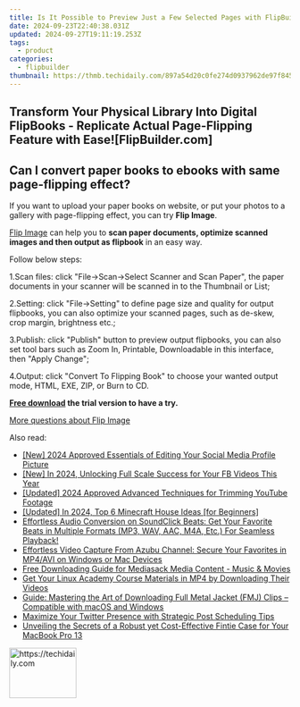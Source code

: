 ```yaml
---
title: Is It Possible to Preview Just a Few Selected Pages with FlipBuilder?
date: 2024-09-23T22:40:38.031Z
updated: 2024-09-27T19:11:19.253Z
tags:
  - product
categories:
  - flipbuilder
thumbnail: https://thmb.techidaily.com/897a54d20c0fe274d0937962de97f84511515ba57539d3344fb75e1f209995c6.png
---
```


## Transform Your Physical Library Into Digital FlipBooks - Replicate Actual Page-Flipping Feature with Ease![FlipBuilder.com]

## Can I convert paper books to ebooks with same page-flipping effect?

If you want to upload your paper books on website, or put your photos to a gallery with page-flipping effect, you can try **Flip Image**. 

[Flip Image](https://tools.techidaily.com/flipbuilder/products/) can help you to **scan paper documents, optimize scanned images and then output as flipbook** in an easy way.

Follow below steps:

1.Scan files: click "File->Scan->Select Scanner and Scan Paper", the paper documents in your scanner will be scanned in to the Thumbnail or List;

2.Setting: click "File->Setting" to define page size and quality for output flipbooks, you can also optimize your scanned pages, such as de-skew, crop margin, brightness etc.;

3.Publish: click "Publish" button to preview output flipbooks, you can also set tool bars such as Zoom In, Printable, Downloadable in this interface, then "Apply Change";

4.Output: click "Convert To Flipping Book" to choose your wanted output mode, HTML, EXE, ZIP, or Burn to CD.

**[Free download](https://tools.techidaily.com/flipbuilder/products/) the trial version to have a try.** 

[More questions about Flip Image](https://tools.techidaily.com/flipbuilder/products/)

<ins class="adsbygoogle"
     style="display:block"
     data-ad-format="autorelaxed"
     data-ad-client="ca-pub-7571918770474297"
     data-ad-slot="1223367746"></ins>

<ins class="adsbygoogle"
     style="display:block"
     data-ad-client="ca-pub-7571918770474297"
     data-ad-slot="8358498916"
     data-ad-format="auto"
     data-full-width-responsive="true"></ins>

<span class="atpl-alsoreadstyle">Also read:</span>
<div><ul>
<li><a href="https://facebook-video-recording.techidaily.com/new-2024-approved-essentials-of-editing-your-social-media-profile-picture/"><u>[New] 2024 Approved Essentials of Editing Your Social Media Profile Picture</u></a></li>
<li><a href="https://facebook-clips.techidaily.com/new-in-2024-unlocking-full-scale-success-for-your-fb-videos-this-year/"><u>[New] In 2024, Unlocking Full Scale Success for Your FB Videos This Year</u></a></li>
<li><a href="https://youtube-data.techidaily.com/ed-2024-approved-advanced-techniques-for-trimming-youtube-footage/"><u>[Updated] 2024 Approved Advanced Techniques for Trimming YouTube Footage</u></a></li>
<li><a href="https://video-capture.techidaily.com/1716042022241-updated-in-2024-top-6-minecraft-house-ideas-for-beginners/"><u>[Updated] In 2024, Top 6 Minecraft House Ideas [for Beginners]</u></a></li>
<li><a href="https://win-special.techidaily.com/effortless-audio-conversion-on-soundclick-beats-get-your-favorite-beats-in-multiple-formats-mp3-wav-aac-m4a-etc-for-seamless-playback/"><u>Effortless Audio Conversion on SoundClick Beats: Get Your Favorite Beats in Multiple Formats (MP3, WAV, AAC, M4A, Etc.) For Seamless Playback!</u></a></li>
<li><a href="https://win-special.techidaily.com/effortless-video-capture-from-azubu-channel-secure-your-favorites-in-mp4avi-on-windows-or-mac-devices/"><u>Effortless Video Capture From Azubu Channel: Secure Your Favorites in MP4/AVI on Windows or Mac Devices</u></a></li>
<li><a href="https://win-special.techidaily.com/free-downloading-guide-for-mediasack-media-content-music-and-movies/"><u>Free Downloading Guide for Mediasack Media Content - Music & Movies</u></a></li>
<li><a href="https://win-special.techidaily.com/get-your-linux-academy-course-materials-in-mp4-by-downloading-their-videos/"><u>Get Your Linux Academy Course Materials in MP4 by Downloading Their Videos</u></a></li>
<li><a href="https://win-special.techidaily.com/guide-mastering-the-art-of-downloading-full-metal-jacket-fmj-clips-compatible-with-macos-and-windows/"><u>Guide: Mastering the Art of Downloading Full Metal Jacket (FMJ) Clips – Compatible with macOS and Windows</u></a></li>
<li><a href="https://techno-recovery.techidaily.com/maximize-your-twitter-presence-with-strategic-post-scheduling-tips/"><u>Maximize Your Twitter Presence with Strategic Post Scheduling Tips</u></a></li>
<li><a href="https://buynow-help.techidaily.com/unveiling-the-secrets-of-a-robust-yet-cost-effective-fintie-case-for-your-macbook-pro-13/"><u>Unveiling the Secrets of a Robust yet Cost-Effective Fintie Case for Your MacBook Pro 13</u></a></li>
</ul></div>

<!-- affiliate ads begin -->
<a href="https://25home.pxf.io/c/5597632/2148635/16836" target="_top" id="2148635">
  <img src="//a.impactradius-go.com/display-ad/16836-2148635" border="0" alt="https://techidaily.com" width="120" height="90"/>
</a>
<img height="0" width="0" src="https://25home.pxf.io/i/5597632/2148635/16836" style="position:absolute;visibility:hidden;" border="0" />
<!-- affiliate ads end -->

